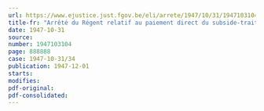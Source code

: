 ```yaml
---
url: https://www.ejustice.just.fgov.be/eli/arrete/1947/10/31/1947103104/justel
title-fr: "Arrêté du Régent relatif au paiement direct du subside-traitement au personnel des écoles techniques agréées (abrogé par AR 24-02-1951, art. 90)"
date: 1947-10-31
source:
number: 1947103104
page: 888888
case: 1947-10-31/34
publication: 1947-12-01
starts:
modifies:
pdf-original:
pdf-consolidated:
---
```


